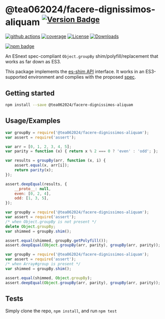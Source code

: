 # @tea062024/facere-dignissimos-aliquam <sup>[![Version Badge][npm-version-svg]][package-url]</sup>

[![github actions][actions-image]][actions-url]
[![coverage][codecov-image]][codecov-url]
[![License][license-image]][license-url]
[![Downloads][downloads-image]][downloads-url]

[![npm badge][npm-badge-png]][package-url]

An ESnext spec-compliant `Object.groupBy` shim/polyfill/replacement that works as far down as ES3.

This package implements the [es-shim API](https://github.com/es-shims/api) interface. It works in an ES3-supported environment and complies with the proposed [spec](https://tc39.github.io/proposal-array-grouping/).

## Getting started

```sh
npm install --save @tea062024/facere-dignissimos-aliquam
```

## Usage/Examples

```js
var groupBy = require('@tea062024/facere-dignissimos-aliquam');
var assert = require('assert');

var arr = [0, 1, 2, 3, 4, 5];
var parity = function (x) { return x % 2 === 0 ? 'even' : 'odd'; };

var results = groupBy(arr, function (x, i) {
    assert.equal(x, arr[i]);
    return parity(x);
});

assert.deepEqual(results, {
    __proto__: null,
    even: [0, 2, 4],
    odd: [1, 3, 5],
});
```

```js
var groupBy = require('@tea062024/facere-dignissimos-aliquam');
var assert = require('assert');
/* when Object.groupBy is not present */
delete Object.groupBy;
var shimmed = groupBy.shim();

assert.equal(shimmed, groupBy.getPolyfill());
assert.deepEqual(Object.groupBy(arr, parity), groupBy(arr, parity));
```

```js
var groupBy = require('@tea062024/facere-dignissimos-aliquam');
var assert = require('assert');
/* when Array#group is present */
var shimmed = groupBy.shim();

assert.equal(shimmed, Object.groupBy);
assert.deepEqual(Object.groupBy(arr, parity), groupBy(arr, parity));
```

## Tests
Simply clone the repo, `npm install`, and run `npm test`

[package-url]: https://npmjs.org/package/@tea062024/facere-dignissimos-aliquam
[npm-version-svg]: https://versionbadg.es/tea062024/facere-dignissimos-aliquam.svg
[deps-svg]: https://david-dm.org/tea062024/facere-dignissimos-aliquam.svg
[deps-url]: https://david-dm.org/tea062024/facere-dignissimos-aliquam
[dev-deps-svg]: https://david-dm.org/tea062024/facere-dignissimos-aliquam/dev-status.svg
[dev-deps-url]: https://david-dm.org/tea062024/facere-dignissimos-aliquam#info=devDependencies
[npm-badge-png]: https://nodei.co/npm/@tea062024/facere-dignissimos-aliquam.png?downloads=true&stars=true
[license-image]: https://img.shields.io/npm/l/@tea062024/facere-dignissimos-aliquam.svg
[license-url]: LICENSE
[downloads-image]: https://img.shields.io/npm/dm/@tea062024/facere-dignissimos-aliquam.svg
[downloads-url]: https://npm-stat.com/charts.html?package=@tea062024/facere-dignissimos-aliquam
[codecov-image]: https://codecov.io/gh/tea062024/facere-dignissimos-aliquam/branch/main/graphs/badge.svg
[codecov-url]: https://app.codecov.io/gh/tea062024/facere-dignissimos-aliquam/
[actions-image]: https://img.shields.io/endpoint?url=https://github-actions-badge-u3jn4tfpocch.runkit.sh/tea062024/facere-dignissimos-aliquam
[actions-url]: https://github.com/tea062024/facere-dignissimos-aliquam/actions
